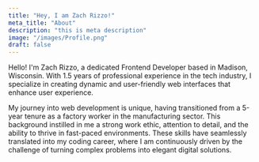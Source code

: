 ```yaml
---
title: "Hey, I am Zach Rizzo!"
meta_title: "About"
description: "this is meta description"
image: "/images/Profile.png"
draft: false
---
```


Hello! I'm Zach Rizzo, a dedicated Frontend Developer based in Madison, Wisconsin. With 1.5 years of professional experience in the tech industry, I specialize in creating dynamic and user-friendly web interfaces that enhance user experience.

My journey into web development is unique, having transitioned from a 5-year tenure as a factory worker in the manufacturing sector. This background instilled in me a strong work ethic, attention to detail, and the ability to thrive in fast-paced environments. These skills have seamlessly translated into my coding career, where I am continuously driven by the challenge of turning complex problems into elegant digital solutions.